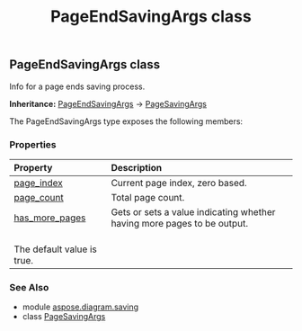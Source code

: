 ﻿---
title: PageEndSavingArgs class
second_title: Aspose.Diagram for Python via .NET API References
description: 
type: docs
weight: 60
url: /python-net/aspose.diagram.saving/pageendsavingargs/
is_root: false
---

## PageEndSavingArgs class

Info for a page ends saving process.



**Inheritance:** [PageEndSavingArgs](/diagram/python-net/aspose.diagram.saving/pageendsavingargs) → 
[PageSavingArgs](/diagram/python-net/aspose.diagram.saving/pagesavingargs)



The PageEndSavingArgs type exposes the following members:

### Properties
| Property | Description |
| :- | :- |
| [page_index](/diagram/python-net/aspose.diagram.saving/pageendsavingargs/page_index) | Current page index, zero based. |
| [page_count](/diagram/python-net/aspose.diagram.saving/pageendsavingargs/page_count) | Total page count. |
| [has_more_pages](/diagram/python-net/aspose.diagram.saving/pageendsavingargs/has_more_pages) | Gets or sets a value indicating whether having more pages to be output.<br/>The default value is true. |


### See Also

* module [aspose.diagram.saving](../)
* class [PageSavingArgs](/diagram/python-net/aspose.diagram.saving/pagesavingargs)
